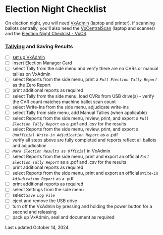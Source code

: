 # Election Night Checklist

On election night, you will need [VxAdmin](../central-system-setup/vxadmin-hardware-setup.md) (laptop and printer). if scanning ballots centrally, you'll also need the [VxCentralScan](../vxcentralscan/vxcentralscan-hardware-setup.md) (laptop and scanner) and the [Election Night Checklist - VxCS](../vxcentralscan/election-night-checklist-vxcs.md).

### [Tallying](../election-night-guides/tally-results.md) and Saving Results

* [ ] [set up VxAdmin](../central-system-setup/vxadmin-hardware-setup.md)
* [ ] insert Election Manager Card
* [ ] select Tally from the side menu and verify there are no CVRs or manual tallies on VxAdmin&#x20;
* [ ] select Reports from the side menu, print a _`Full Election Tally Report`_ as the Zero Report
* [ ] print additional reports as required
* [ ] select Tally from the side menu, load CVRs from USB drive(s) - verify the CVR count matches machine ballot scan count
* [ ] select Write-Ins from the side menu, adjudicate write-ins
* [ ] select Tally from side menu, add Manual Tallies  (when applicable)
* [ ] select Reports from the side menu, review, print, and export a _`Full Election Tally Report`_  as a .pdf and .csv for the results&#x20;
* [ ] select Reports from the side menu, review, print, and export a _`Unofficial Write-in Adjudication Report`_ as a .pdf
* [ ] verify all steps above are fully completed and reports reflect all ballots and adjudication
* [ ] _`Mark Election Results as Official`_ in VxAdmin
* [ ] select Reports from the side menu, print and export an official _`Full Election Tally Report`_ as a .pdf and .csv for the results
* [ ] print additional reports as required
* [ ] select Reports from the side menu, print and export an official _`Write-in Adjudication Report`_ as a .pdf
* [ ] print additional reports as required
* [ ] select Settings from the side menu&#x20;
* [ ] select _`Save Log File`_
* [ ] eject and remove the USB drive
* [ ] turn off the VxAdmin by pressing and holding the power button for a second and releasing
* [ ] pack up VxAdmin, seal and document as required

Last updated October 14, 2024.

